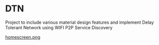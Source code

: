 # DTN
Project to include various material design features and implement Delay Tolerant Network using WIFI P2P Service Discovery

[homescreen.png](https://postimg.org/image/mwinaz1d7/)
